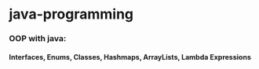# java-programming

### OOP with java: 
#### Interfaces, Enums, Classes, Hashmaps, ArrayLists, Lambda Expressions 


